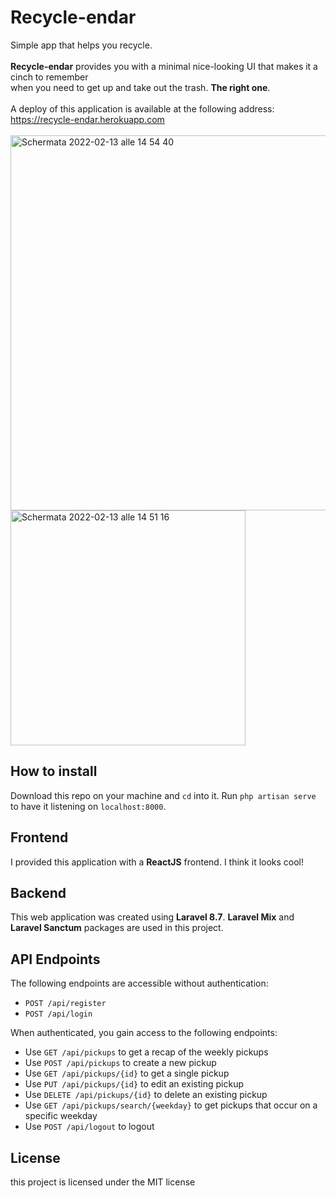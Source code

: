 # Recycle-endar
Simple app that helps you recycle.<br> <br>
<b>Recycle-endar</b> provides you with a minimal nice-looking UI that makes it a cinch to remember<br> when you need to get up and take out the trash. <b>The right one</b>.<br><br>
A deploy of this application is available at the following address: https://recycle-endar.herokuapp.com
<br>
<br>
<img width="600" alt="Schermata 2022-02-13 alle 14 54 40" src="https://user-images.githubusercontent.com/76916015/153769160-f45f9eaf-6619-41e4-b59e-39482a4bf7c8.png">
<img height="376" alt="Schermata 2022-02-13 alle 14 51 16" src="https://user-images.githubusercontent.com/76916015/153769166-6035ff7e-043c-4a12-b4be-64e2a68dd152.png">

## How to install
Download this repo on your machine and <code>cd</code> into it. Run <code>php artisan serve</code> to have it listening on <code>localhost:8000</code>.

## Frontend
I provided this application with a <b>ReactJS</b> frontend. I think it looks cool!

## Backend
This web application was created using <b>Laravel 8.7</b>. <b>Laravel Mix</b> and <b>Laravel Sanctum</b> packages are used in this project.

## API Endpoints
The following endpoints are accessible without authentication:
<ul>
    <li>
        <code>POST /api/register</code>
    </li>
    <li>
        <code>POST /api/login</code>
    </li>
</ul>

When authenticated, you gain access to the following endpoints:
<ul>
    <li>
        Use <code>GET /api/pickups</code> to get a recap of the weekly pickups
    </li>
    <li>
        Use <code>POST /api/pickups</code> to create a new pickup
    </li>
    <li>
        Use <code>GET /api/pickups/{id}</code> to get a single pickup
    </li>
    <li>
        Use <code>PUT /api/pickups/{id}</code> to edit an existing pickup
    </li>
    <li>
        Use <code>DELETE /api/pickups/{id}</code> to delete an existing pickup
    </li>
    <li>
        Use <code>GET /api/pickups/search/{weekday}</code> to get pickups that occur on a specific weekday
    </li>
    <li>
        Use <code>POST /api/logout</code> to logout
    </li>
</ul>

## License
this project is licensed under the MIT license
